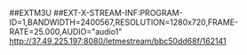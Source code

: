 ##EXTM3U
##EXT-X-STREAM-INF:PROGRAM-ID=1,BANDWIDTH=2400567,RESOLUTION=1280x720,FRAME-RATE=25.000,AUDIO="audio1"
http://37.49.225.197:8080/letmestream/bbc50dd68f/162141
